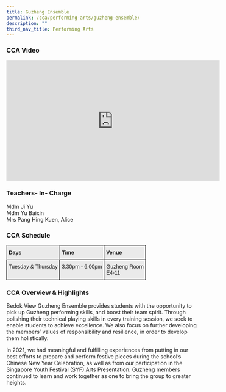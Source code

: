```yaml
---
title: Guzheng Ensemble
permalink: /cca/performing-arts/guzheng-ensemble/
description: ""
third_nav_title: Performing Arts
---
```

### CCA Video

<div class="bp-youtube">

<iframe width="560" height="315" src="https://www.youtube.com/embed/3caY-1Up964" title="YouTube video player" frameborder="0" allow="accelerometer; autoplay; clipboard-write; encrypted-media; gyroscope; picture-in-picture" allowfullscreen></iframe>

</div>

### Teachers- In- Charge

Mdm Ji Yu <br>
Mdm Yu Baixin <br>
Mrs Pang Hing Kuen, Alice


### CCA Schedule

<style type="text/css">
.tg  {border-collapse:collapse;border-spacing:0;}
.tg td{border-color:black;border-style:solid;border-width:1px;font-family:Arial, sans-serif;font-size:14px;
  overflow:hidden;padding:10px 5px;word-break:normal;}
.tg th{border-color:black;border-style:solid;border-width:1px;font-family:Arial, sans-serif;font-size:14px;
  font-weight:normal;overflow:hidden;padding:10px 5px;word-break:normal;}
.tg .tg-y7qa{background-color:#EAEAEA;color:#222;text-align:left;vertical-align:top}
.tg .tg-z5wu{background-color:#EAEAEA;border-color:inherit;color:#222;font-weight:bold;text-align:left;vertical-align:top}
.tg .tg-rj1p{background-color:#EAEAEA;color:#222;font-weight:bold;text-align:left;vertical-align:top}
</style>
<table class="tg">
<thead>
  <tr>
    <th class="tg-z5wu">Days</th>
    <th class="tg-rj1p">Time</th>
    <th class="tg-rj1p">Venue</th>
  </tr>
</thead>
<tbody>
  <tr>
    <td class="tg-y7qa">Tuesday &amp; Thursday</td>
    <td class="tg-y7qa">3.30pm - 6.00pm</td>
    <td class="tg-y7qa">Guzheng Room<br>E4-11</td>
  </tr>
</tbody>
</table>

### CCA Overview & Highlights

Bedok View Guzheng Ensemble provides students with the opportunity to pick up Guzheng performing skills, and boost their team spirit. Through polishing their technical playing skills in every training session, we seek to enable students to achieve excellence. We also focus on further developing the members’ values of responsibility and resilience, in order to develop them holistically. 

 In 2021, we had meaningful and fulfilling experiences from putting in our best efforts to prepare and perform festive pieces during the school’s Chinese New Year Celebration, as well as from our participation in the Singapore Youth Festival (SYF) Arts Presentation. Guzheng members continued to learn and work together as one to bring the group to greater heights.

